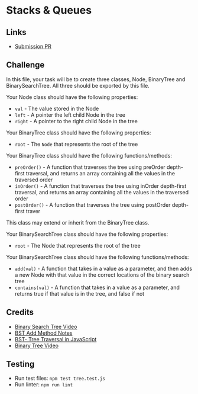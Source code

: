 # Stacks & Queues
    
## Links
- [Submission PR]()


## Challenge
In this file, your task will be to create three classes, Node, BinaryTree and BinarySearchTree. All three should be exported by this file.

Your Node class should have the following properties:
- `val` - The value stored in the Node
- `left` - A pointer the left child Node in the tree
- `right` - A pointer to the right child Node in the tree

Your BinaryTree class should have the following properties:
- `root` - The `Node` that represents the root of the tree

Your BinaryTree class should have the following functions/methods:
- `preOrder()` - A function that traverses the tree using preOrder depth-first traversal, and returns an array containing all the values in the traversed order
- `inOrder()` - A function that traverses the tree using inOrder depth-first traversal, and returns an array containing all the values in the traversed order
- `postOrder()` - A function that traverses the tree using postOrder depth-first traver

This class may extend or inherit from the BinaryTree class.

Your BinarySearchTree class should have the following properties:
- `root` - The Node that represents the root of the tree

Your BinarySearchTree class should have the following functions/methods:
- `add(val)` - A function that takes in a value as a parameter, and then adds a new Node with that value in the correct locations of the binary search tree
- `contains(val)` - A function that takes in a value as a parameter, and returns true if that value is in the tree, and false if not


## Credits
- [Binary Search Tree Video](https://www.youtube.com/watch?v=bmaeYtlO2OE)
- [BST Add Method Notes](https://dev.to/thevenicelive/binary-tree-in-javascript-2n92)
- [BST- Tree Traversal in JavaScript](https://medium.com/@1991dharapatel/bst-tree-traversal-in-javascript-1182e7dc9867)
- [Binary Tree Video](https://www.youtube.com/watch?v=zm83jPHZ-jA&list=PLrmLmBdmIlpv_jNDXtJGYTPNQ2L1gdHxu&index=3&t=0s)


## Testing
 - Run test files: `npm test tree.test.js`
 - Run linter: `npm run lint`

